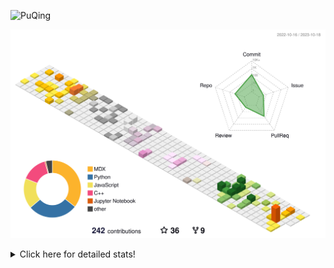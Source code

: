 ![PuQing](https://user-images.githubusercontent.com/27223114/171565019-9a56fae6-b08b-421f-99db-7e830da42371.png)

![](./profile-3d-contrib/profile-season-animate.svg)

<details>
<summary>Click here for detailed stats!</summary>

<!--START_SECTION:waka-->
![Lines of code](https://img.shields.io/badge/From%20Hello%20World%20I%27ve%20Written-821.4%20thousand%20lines%20of%20code-blue)

**🐱 My GitHub Data** 

> 📦 257.8 kB Used in GitHub's Storage 
 > 
> 🏆 200 Contributions in the Year 2023
 > 
> 🚫 Not Opted to Hire
 > 
> 📜 34 Public Repositories 
 > 
> 🔑 27 Private Repositories 
 > 
**I'm an Early 🐤** 

```text
🌞 Morning                475 commits         ████░░░░░░░░░░░░░░░░░░░░░   14.98 % 
🌆 Daytime                1580 commits        ████████████░░░░░░░░░░░░░   49.83 % 
🌃 Evening                300 commits         ██░░░░░░░░░░░░░░░░░░░░░░░   09.46 % 
🌙 Night                  816 commits         ██████░░░░░░░░░░░░░░░░░░░   25.73 % 
```


📊 **This Week I Spent My Time On** 

```text
💬 Programming Languages: 
Markdown                 2 hrs 18 mins       █████████████████░░░░░░░░   68.62 % 
RPMSpec                  53 mins             ███████░░░░░░░░░░░░░░░░░░   26.27 % 
Python                   10 mins             █░░░░░░░░░░░░░░░░░░░░░░░░   05.11 % 

🔥 Editors: 
Obsidian                 2 hrs 18 mins       █████████████████░░░░░░░░   68.62 % 
VS Code                  1 hr 3 mins         ████████░░░░░░░░░░░░░░░░░   31.38 % 

💻 Operating System: 
Windows                  2 hrs 18 mins       █████████████████░░░░░░░░   68.62 % 
WSL                      53 mins             ███████░░░░░░░░░░░░░░░░░░   26.27 % 
Linux                    10 mins             █░░░░░░░░░░░░░░░░░░░░░░░░   05.11 % 
```


<!--END_SECTION:waka-->
</details>
